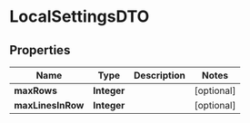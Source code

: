 # LocalSettingsDTO

## Properties
Name | Type | Description | Notes
------------ | ------------- | ------------- | -------------
**maxRows** | **Integer** |  |  [optional]
**maxLinesInRow** | **Integer** |  |  [optional]
